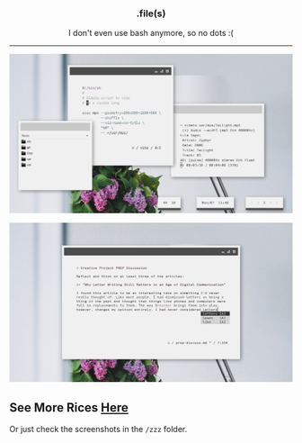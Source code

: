 <h3 align="center">.file(s)</h3>
<p align="center">I don't even use bash anymore, so no dots :(</p>

***

<p align="center"

![img](screenshots/what7.png)

</p>

<p align="center"

![img](screenshots/what8.png)

</p>

## See More Rices [Here](https://co1ncidence.github.io/rices/)
Or just check the screenshots in the `/zzz` folder.
